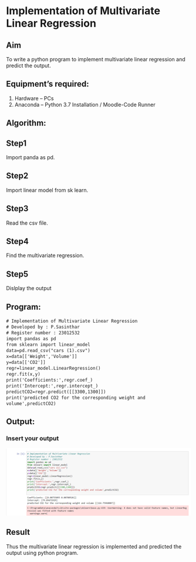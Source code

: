 # Implementation of Multivariate Linear Regression
## Aim
To write a python program to implement multivariate linear regression and predict the output.
## Equipment’s required:
1.	Hardware – PCs
2.	Anaconda – Python 3.7 Installation / Moodle-Code Runner
## Algorithm:
## Step1
Import panda as pd.

## Step2
Import linear model from sk learn.

## Step3
Read the csv file.

## Step4
Find the multivariate regression.

## Step5
Dislplay the output

## Program:
```
# Implementation of Multivariate Linear Regression
# Developed by : P.Sasinthar
# Register number : 23012532
import pandas as pd 
from sklearn import linear_model
data=pd.read_csv("cars (1).csv")
x=data[['Weight','Volume']]
y=data[['CO2']]
regr=linear_model.LinearRegression()
regr.fit(x,y)
print('Coefficients:',regr.coef_)
print('Intercept:',regr.intercept_)
predictCO2=regr.predict([[3300,1300]])
print('predicted CO2 for the corresponding weight and volume',predictCO2)

```
## Output:
### Insert your output

![Alt text](<Screenshot 2023-12-28 090458.png>)

## Result
Thus the multivariate linear regression is implemented and predicted the output using python program.